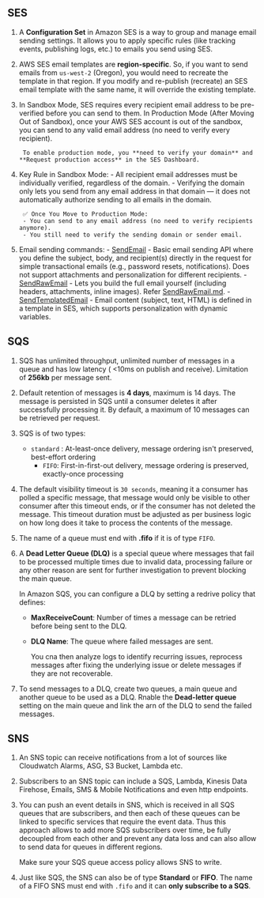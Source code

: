 ## SES

1. A **Configuration Set** in Amazon SES is a way to group and manage email sending settings. It allows you to apply specific rules (like tracking events, publishing logs, etc.) to emails you send using SES.

2. AWS SES email templates are **region-specific**. So, if you want to send emails from `us-west-2` (Oregon), you would need to recreate the template in that region. If you modify and re-publish (recreate) an SES email template with the same name, it will override the existing template.

3. In Sandbox Mode, SES requires every recipient email address to be pre-verified before you can send to them. In Production Mode (After Moving Out of Sandbox), once your AWS SES account is out of the sandbox, you can send to any valid email address (no need to verify every recipient).

		To enable production mode, you **need to verify your domain** and **Request production access** in the SES Dashboard.

4. Key Rule in Sandbox Mode:
		- All recipient email addresses must be individually verified, regardless of the domain.
		- Verifying the domain only lets you send from any email address in that domain — it does not automatically authorize sending to all emails in the domain.

		✅ Once You Move to Production Mode:
		- You can send to any email address (no need to verify recipients anymore).
		- You still need to verify the sending domain or sender email.

5. Email sending commands:
		- [SendEmail](https://docs.aws.amazon.com/AWSJavaScriptSDK/v3/latest/client/ses/command/SendEmailCommand/) - Basic email sending API where you define the subject, body, and recipient(s) directly in the request for simple transactional emails (e.g., password resets, notifications). Does not support attachments and personalization for different recipients.
		- [SendRawEmail](https://docs.aws.amazon.com/AWSJavaScriptSDK/v3/latest/client/ses/command/SendRawEmailCommand/) - Lets you build the full email yourself (including headers, attachments, inline images). Refer [SendRawEmail.md](./SendRawEmail.md).
		- [SendTemplatedEmail](https://docs.aws.amazon.com/AWSJavaScriptSDK/v3/latest/client/ses/command/SendTemplatedEmailCommand/) - Email content (subject, text, HTML) is defined in a template in SES, which supports personalization with dynamic variables.


## SQS

1.  SQS has unlimited throughput, unlimited number of messages in a queue and has low latency ( <10ms on publish and receive). Limitation of **256kb** per message sent.

2.  Default retention of messages is **4 days**, maximum is 14 days. 
The message is persisted in SQS until a consumer deletes it after successfully processing it. By default, a maximum of 10 messages can be retrieved per request.

3.  SQS is of two types:
    - `standard` : At-least-once delivery, message ordering isn't preserved, best-effort ordering
		- `FIFO`: First-in-first-out delivery, message ordering is preserved, exactly-once processing

4. The default visibility timeout is `30 seconds`, meaning it a consumer has polled a specific message, that message would only be visible to other consumer after this timeout ends, or if the consumer has not deleted the message. This timeout duration must be adjusted as per business logic on how long does it take to process the contents of the message.

5.  The name of a queue must end with **.fifo** if it is of type `FIFO`.

6.  A **Dead Letter Queue (DLQ)** is a special queue where messages that fail to be processed multiple times due to invalid data, processing failure or any other reason are sent for further investigation to prevent blocking the main queue.

    In Amazon SQS, you can configure a DLQ by setting a redrive policy that defines:
    - **MaxReceiveCount**: Number of times a message can be retried before being sent to the DLQ.
    - **DLQ Name**: The queue where failed messages are sent.

		You cna then analyze logs to identify recurring issues, reprocess messages after fixing the underlying issue or delete messages if they are not recoverable.

7.  To send messages to a DLQ, create two queues, a main queue and another queue to be used as a DLQ. Rnable the **Dead-letter queue** setting on the main queue and link the arn of the DLQ to send the failed messages.


## SNS

1.  An SNS topic can receive notifications from a lot of sources like Cloudwatch Alarms, ASG, S3 Bucket, Lambda etc.

2.  Subscribers to an SNS topic can include a SQS, Lambda, Kinesis Data Firehose, Emails, SMS & Mobile Notifications and even http endpoints.

3.  You can push an event details in SNS, which is received in all SQS queues that are subscribers, and then each of these queues can be linked to specific services that require the event data. Thus this approach allows to add more SQS subscribers over time, be fully decoupled from each other and prevent any data loss and can also allow to send data for queues in different regions.

    Make sure your SQS queue access policy allows SNS to write.

4.  Just like SQS, the SNS can also be of type **Standard** or **FIFO**. The name of a FIFO SNS must end with `.fifo` and it can **only subscribe to a SQS**.

